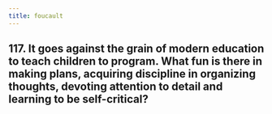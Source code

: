 ```yaml
---
title: foucault
---
```


## 117. It goes against the grain of modern education to teach children to program. What fun is there in making plans, acquiring discipline in organizing thoughts, devoting attention to detail and learning to be self-critical?
